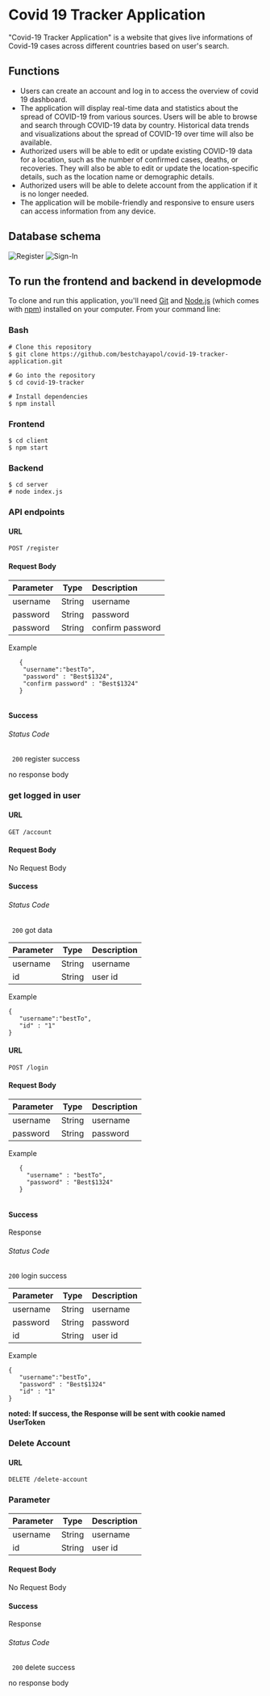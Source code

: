 # Covid 19 Tracker Application

"Covid-19 Tracker Application" is a website that gives live informations of Covid-19 cases across different countries based on user's search.

## Functions

- Users can create an account and log in to access the overview of covid 19 dashboard.
- The application will display real-time data and statistics about the spread of COVID-19 from various sources. Users will be able to browse and search through COVID-19 data by country. Historical data trends and visualizations about the spread of COVID-19 over time will also be available.
- Authorized users will be able to edit or update existing COVID-19 data for a location, such as the number of confirmed cases, deaths, or recoveries. They will also be able to edit or update the location-specific details, such as the location name or demographic details.
- Authorized users will be able to delete account from the application if it is no longer needed.
- The application will be mobile-friendly and responsive to ensure users can access information from any device.

## Database schema
![Register](https://github.com/bestchayapol/covid-19-tracker-application/assets/46255972/f91437c4-082a-4b42-94eb-cbada70cb04b)
![Sign-In](https://github.com/bestchayapol/covid-19-tracker-application/assets/46255972/3070a6b2-e000-4eb7-afef-f249ab5a3570)

## To run the frontend and backend in developmode 

To clone and run this application, you'll need [Git](https://git-scm.com) and [Node.js](https://nodejs.org/en/download/) (which comes with [npm](http://npmjs.com)) installed on your computer. From your command line:

### Bash 
```
# Clone this repository
$ git clone https://github.com/bestchayapol/covid-19-tracker-application.git

# Go into the repository
$ cd covid-19-tracker

# Install dependencies
$ npm install
```

### Frontend
```
$ cd client
$ npm start
```

### Backend

```
$ cd server
# node index.js
```

### API endpoints

#### URL
`POST /register`

 
#### Request Body 
| Parameter | Type | Description |
|----------|:-------------:|:------|
|username|String|username |
|password|String| password|
|password|String| confirm password|

Example
```
   {
    "username":"bestTo",
    "password" : "Best$1324",
    "confirm password" : "Best$1324"
   }


```

#### Success

###### Status Code
` 200`  register success

no response body

### get logged in user

#### URL
`GET /account`

#### Request Body 
No Request Body


#### Success

###### Status Code
` 200`  got data

| Parameter | Type | Description |
|----------|:-------------:|:------|
|username|String| username
|id|String| user id

Example
```
{
   "username":"bestTo",
   "id" : "1"
}

```
#### URL

`POST /login`

#### Request Body 

| Parameter | Type | Description |
|----------|:-------------:|:------|
|username|String|username|
|password|String| password|

Example
```
   {
     "username" : "bestTo",
     "password" : "Best$1324"
   }


```

#### Success

Response

###### Status Code

`200`  login success

| Parameter | Type | Description |
|----------|:-------------:|:------|
|username|String| username |
|password|String| password |
|id|String| user id |

Example
```
{
   "username":"bestTo",
   "password" : "Best$1324"
   "id" : "1"
}

```

**noted: If success, the Response will be sent with cookie named UserToken**

### Delete Account

#### URL
`DELETE /delete-account`

### Parameter
| Parameter | Type | Description |
|----------|:-------------:|:------|
|username|String| username
|id|String| user id

#### Request Body 
No Request Body

#### Success
Response

###### Status Code
` 200`  delete success

no response body

